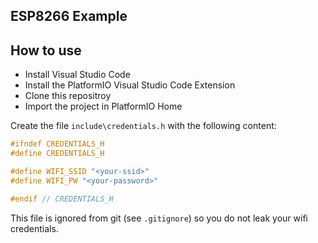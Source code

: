## ESP8266 Example

## How to use

- Install Visual Studio Code
- Install the PlatformIO Visual Studio Code Extension
- Clone this repositroy
- Import the project in PlatformIO Home

Create the file `include\credentials.h` with the following content:

```cpp
#ifndef CREDENTIALS_H
#define CREDENTIALS_H

#define WIFI_SSID "<your-ssid>"
#define WIFI_PW "<your-password>"

#endif // CREDENTIALS_H
```

This file is ignored from git (see `.gitignore`) so you do not leak your wifi credentials.
